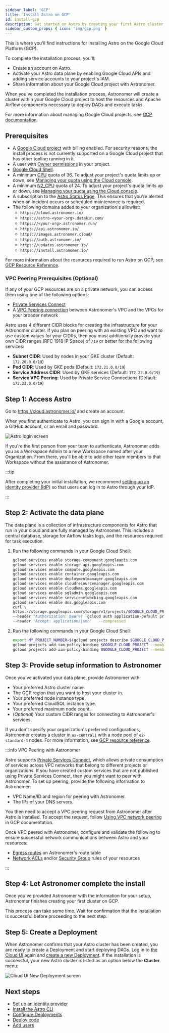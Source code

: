 ```yaml
---
sidebar_label: 'GCP'
title: 'Install Astro on GCP'
id: install-gcp
description: Get started on Astro by creating your first Astro cluster on Google Cloud Platform (GCP).
sidebar_custom_props: { icon: 'img/gcp.png' }
---
```


This is where you'll find instructions for installing Astro on the Google Cloud Platform (GCP).

To complete the installation process, you'll:

- Create an account on Astro.
- Activate your Astro data plane by enabling Google Cloud APIs and adding service accounts to your project's IAM.
- Share information about your Google Cloud project with Astronomer.

When you've completed the installation process, Astronomer will create a cluster within your Google Cloud project to host the resources and Apache Airflow components necessary to deploy DAGs and execute tasks.

For more information about managing Google Cloud projects, see [GCP documentation](https://cloud.google.com/resource-manager/docs/creating-managing-projects).

## Prerequisites

- A [Google Cloud project](https://cloud.google.com/resource-manager/docs/creating-managing-projects) with billing enabled. For security reasons, the install process is not currently supported on a Google Cloud project that has other tooling running in it.
- A user with [Owner permissions](https://cloud.google.com/iam/docs/understanding-roles) in your project.
- [Google Cloud Shell](https://cloud.google.com/shell).
- A minimum [CPU](https://cloud.google.com/compute/quotas#cpu_quota) quota of 36. To adjust your project's quota limits up or down, see [Managing your quota using the Cloud console](https://cloud.google.com/docs/quota#managing_your_quota_console).
- A minimum [N2_CPU](https://cloud.google.com/compute/quotas#cpu_quota) quota of 24. To adjust your project's quota limits up or down, see [Managing your quota using the Cloud console](https://cloud.google.com/docs/quota#managing_your_quota_console).
- A subscription to the [Astro Status Page](https://status.astronomer.io). This ensures that you're alerted when an incident occurs or scheduled maintenance is required.
- The following domains added to your organization's allowlist:
    - `https://cloud.astronomer.io/`
    - `https://astro-<your-org>.datakin.com/`
    - `https://<your-org>.astronomer.run/`
    - `https://api.astronomer.io/`
    - `https://images.astronomer.cloud/`
    - `https://auth.astronomer.io/`
    - `https://updates.astronomer.io/`
    - `https://install.astronomer.io/`

For more information about the resources required to run Astro on GCP, see [GCP Resource Reference](resource-reference-gcp.md).

### VPC Peering Prerequisites (Optional)

If any of your GCP resources are on a private network, you can access them using one of the following options:

- [Private Services Connect](https://cloud.google.com/vpc/docs/private-service-connect)
- A [VPC Peering connection](https://cloud.google.com/vpc/docs/vpc-peering) between Astronomer's VPC and the VPCs for your broader network

Astro uses 4 different CIDR blocks for creating the infrastructure for your Astronomer cluster.  If you plan on peering with an existing VPC and want to use custom values for your CIDRs, then you must additionally provide your own CIDR ranges (RFC 1918 IP Space) of `/19` or better for the following services:

- **Subnet CIDR**: Used by nodes in your GKE cluster (Default: `172.20.0.0/19`)
- **Pod CIDR**: Used by GKE pods (Default: `172.21.0.0/19`)
- **Service Address CIDR**: Used by GKE services (Default: `172.22.0.0/19`)
- **Service VPC Peering**: Used by Private Service Connections (Default: `172.23.0.0/19`)

## Step 1: Access Astro

Go to https://cloud.astronomer.io/ and create an account.

When you first authenticate to Astro, you can sign in with a Google account, a GitHub account, or an email and password.

![Astro login screen](/img/docs/login.png)

If you're the first person from your team to authenticate, Astronomer adds you as a Workspace Admin to a new Workspace named after your Organization. From there, you'll be able to add other team members to that Workspace without the assistance of Astronomer.

:::tip

After completing your initial installation, we recommend [setting up an identity provider (IdP)](configure-idp.md) so that users can log in to Astro through your IdP.

:::

## Step 2: Activate the data plane

The data plane is a collection of infrastructure components for Astro that run in your cloud and are fully managed by Astronomer. This includes a central database, storage for Airflow tasks logs, and the resources required for task execution.

1. Run the following commands in your Google Cloud Shell:

    ```sh
    gcloud services enable storage-component.googleapis.com
    gcloud services enable storage-api.googleapis.com
    gcloud services enable compute.googleapis.com
    gcloud services enable container.googleapis.com
    gcloud services enable deploymentmanager.googleapis.com
    gcloud services enable cloudresourcemanager.googleapis.com
    gcloud services enable cloudkms.googleapis.com
    gcloud services enable sqladmin.googleapis.com
    gcloud services enable servicenetworking.googleapis.com
    gcloud services enable dns.googleapis.com
    curl \
    https://storage.googleapis.com/storage/v1/projects/$GOOGLE_CLOUD_PROJECT/serviceAccount \
    --header "Authorization: Bearer `gcloud auth application-default print-access-token`"   \
    --header 'Accept: application/json'   --compressed
    ```

2. Run the following commands in your Google Cloud Shell:

    ```sh
    export MY_PROJECT_NUMBER=$(gcloud projects describe $GOOGLE_CLOUD_PROJECT --format="value(projectNumber)")
    gcloud projects add-iam-policy-binding $GOOGLE_CLOUD_PROJECT --member=serviceAccount:$MY_PROJECT_NUMBER@cloudservices.gserviceaccount.com --role=roles/owner
    gcloud projects add-iam-policy-binding $GOOGLE_CLOUD_PROJECT --member=serviceAccount:astronomer@astro-remote-mgmt.iam.gserviceaccount.com --role=roles/owner
    ```

## Step 3: Provide setup information to Astronomer

Once you've activated your data plane, provide Astronomer with:

- Your preferred Astro cluster name.
- The GCP region that you want to host your cluster in.
- Your preferred node instance type.
- Your preferred CloudSQL instance type.
- Your preferred maximum node count.
- (_Optional_) Your custom CIDR ranges for connecting to Astronomer's services.

If you don't specify your organization's preferred configurations, Astronomer creates a cluster in `us-central1` with a node pool of `e2-standard-4` nodes. For more information, see [GCP resource reference](resource-reference-gcp.md).

:::info VPC Peering with Astronomer

Astro supports [Private Services Connect](https://cloud.google.com/vpc/docs/private-service-connect), which allows private consumption of services across VPC networks that belong to different projects or organizations. If you have created custom services that are not published using Private Services Connect, then you might want to peer with Astronomer. To set up peering, provide the following information to Astronomer:

- VPC Name/ID and region for peering with Astronomer.
- The IPs of your DNS servers.

You then need to accept a VPC peering request from Astronomer after Astro is installed. To accept the request, follow [Using VPC network peering](https://cloud.google.com/vpc/docs/using-vpc-peering) in GCP documentation.

Once VPC peered with Astronomer, configure and validate the following to ensure successful network communications between Astro and your resources:

- [Egress routes](https://cloud.google.com/vpc/docs/routes#routing_in) on Astronomer's route table
- [Network ACLs](https://cloud.google.com/storage/docs/access-control/lists) and/or [Security Group](https://cloud.google.com/identity/docs/how-to/update-group-to-security-group) rules of your resources

:::

## Step 4: Let Astronomer complete the install

Once you've provided Astronomer with the information for your setup, Astronomer finishes creating your first cluster on GCP.

This process can take some time. Wait for confirmation that the installation is successful before proceeding to the next step.

## Step 5: Create a Deployment

When Astronomer confirms that your Astro cluster has been created, you are ready to create a Deployment and start deploying DAGs. Log in to [the Cloud UI](https://cloud.astronomer.io) again and [create a new Deployment](create-deployment.md). If the installation is successful, your new Astro cluster is listed as an option below the **Cluster** menu:

![Cloud UI New Deployment screen](/img/docs/create-new-deployment-select-cluster.png)

## Next steps

- [Set up an identity provider](configure-idp.md)
- [Install the Astro CLI](cli/overview.md)
- [Configure Deployments](configure-deployment-resources.md)
- [Deploy code](deploy-code.md)
- [Add users](add-user.md)
